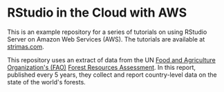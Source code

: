 # RStudio in the Cloud with AWS

This is an example repository for a series of tutorials on using RStudio Server on Amazon Web Services (AWS). The tutorials are available at [strimas.com](http://strimas.com).

This repository uses an extract of data from the UN [Food and Agriculture Organization's (FAO)](http://www.fao.org/home/en/) [Forest Resources Assessment](http://www.fao.org/forest-resources-assessment/explore-data/en/). In this report, published every 5 years, they collect and report country-level data on the state of the world's forests.